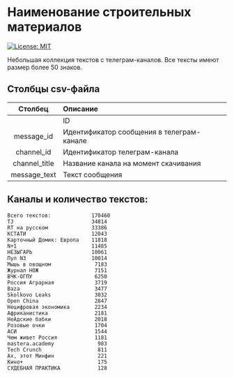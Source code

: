 Наименование строительных материалов
====================================

[![License: MIT](https://img.shields.io/badge/License-MIT-yellow.svg)](https://opensource.org/licenses/MIT)

Небольшая коллекция текстов с телеграм-каналов. Все тексты имеют размер более 50 знаков.

## Столбцы csv-файла

| Столбец  | Описание              |
|:--------:|:----------------------|
| |ID|
|message_id|Идентификатор сообщения в телеграм-канале|
|channel_id|Идентификатор телеграм-канала|
|channel_title|Название канала на момент скачивания|
|message_text|Текст сообщения|


## Каналы и количество текстов:

```
Всего текстов:             170460
TJ                         34814
RT на русском              33386
КСТАТИ                     12043
Карточный Домик: Европа    11818
N+1                        11485
НЕЗЫГАРЬ                   10061
Пул N3                     10014
Мышь в овощном              7183
Журнал НОЖ                  7151
ВЧК-ОГПУ                    6250
Россия Аграрная             3719
Baza                        3477
Skolkovo Leaks              3032
Open China                  2847
Нецифровая экономика        2234
Африканистика               2181
НеАдские бабки              2018
Розовые очки                1704
АСИ                         1544
Чем живет Россия            1181
mastera.academy              983
Tech Crunch                  811
Ах, этот Минфин              221
Кино+                        175
СУДЕБНАЯ ПРАКТИКА            128
```

